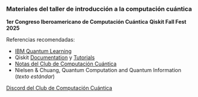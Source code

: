 ### Materiales del taller de introducción a la computación cuántica
**1er Congreso Iberoamericano de Computación Cuántica**
**Qiskit Fall Fest 2025**

Referencias recomendadas:

- [IBM Quantum Learning](https://quantum.cloud.ibm.com/learning/en)
- Qiskit [Documentation](https://quantum.cloud.ibm.com/docs/en/guides) y [Tutorials](https://quantum.cloud.ibm.com/docs/en/tutorials)
- [Notas del Club de Computación Cuántica](https://clubcomputacioncuantica.github.com/notas)
- Nielsen & Chuang, Quantum Computation and Quantum Information (*texto estándar*)

[Discord del Club de Computación Cuántica](https://discord.gg/46GDw6C2Ak)
